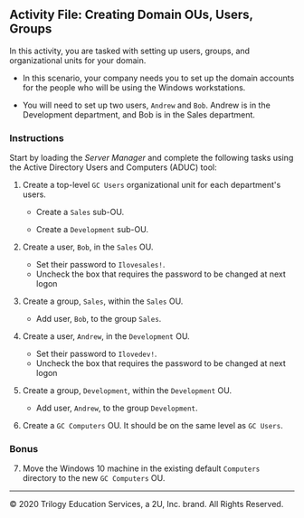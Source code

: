 ## Activity File: Creating Domain OUs, Users, Groups

In this activity, you are tasked with setting up users, groups, and organizational units for your domain.

- In this scenario, your company needs you to set up the domain accounts for the people who will be using the Windows workstations. 

- You will need to set up two users, `Andrew` and `Bob`. Andrew is in the Development department, and Bob is in the Sales department.

### Instructions

Start by loading the *Server Manager* and complete the following tasks using the Active Directory Users and Computers (ADUC) tool:

1. Create a top-level `GC Users` organizational unit for each department's users.

    - Create a `Sales` sub-OU.

    - Create a `Development` sub-OU.

2. Create a user, `Bob`, in the `Sales` OU. 

    - Set their password to `Ilovesales!`.
    - Uncheck the box that requires the password to be changed at next logon

3. Create a group, `Sales`, within the `Sales` OU.

    - Add user, `Bob`, to the group `Sales`.

4. Create a user, `Andrew`, in the `Development` OU.

    - Set their password to `Ilovedev!`.
    - Uncheck the box that requires the password to be changed at next logon

5. Create a group, `Development`, within the `Development` OU. 

    - Add user, `Andrew`, to the group `Development`. 

6. Create a `GC Computers` OU. It should be on the same level as `GC Users`.

### Bonus
7. Move the Windows 10 machine in the existing default `Computers` directory to the new `GC Computers` OU.

--- 

© 2020 Trilogy Education Services, a 2U, Inc. brand. All Rights Reserved.
